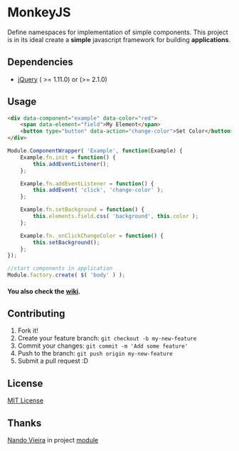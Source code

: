 MonkeyJS
========
Define namespaces for implementation of simple components. This project is in its ideal create a **simple** javascript framework for building **applications**.

## Dependencies
* [jQuery](http://jquery.com/) ( >= 1.11.0) or (>= 2.1.0)

## Usage
```html
<div data-component="example" data-color="red">
    <span data-element="field">My Element</span>
    <button type="button" data-action="change-color">Set Color</button>
</div>
```

```js
Module.ComponentWrapper( 'Example', function(Example) {
    Example.fn.init = function() {
        this.addEventListener();
    };

    Example.fn.addEventListener = function() {
        this.addEvent( 'click', 'change-color' );
    };

    Example.fn.setBackground = function() {
        this.elements.field.css( 'background', this.color );
    };

    Example.fn._onClickChangeColor = function() {
        this.setBackground();
    };
});

//start components in application
Module.factory.create( $( 'body' ) );
```

#### You also check the [wiki](https://github.com/kassyn/monkeyjs/wiki).

## Contributing
1. Fork it!
2. Create your feature branch: `git checkout -b my-new-feature`
3. Commit your changes: `git commit -m 'Add some feature'`
4. Push to the branch: `git push origin my-new-feature`
5. Submit a pull request :D

## License
[MIT License](http://opensource.org/licenses/MIT)

## Thanks
[Nando Vieira](https://github.com/fnando) in project [module](https://github.com/fnando/module)
